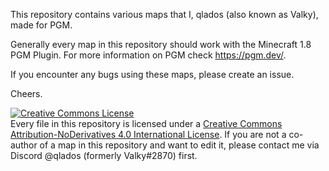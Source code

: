 This repository contains various maps that I, qlados (also known as Valky), made for PGM.

Generally every map in this repository should work with the Minecraft 1.8 PGM Plugin. For more information on PGM check https://pgm.dev/.

If you encounter any bugs using these maps, please create an issue.

Cheers.


<a rel="license" href="http://creativecommons.org/licenses/by-nd/4.0/"><img alt="Creative Commons License" style="border-width:0" src="https://i.creativecommons.org/l/by-nd/4.0/88x31.png" /></a><br />Every file in this repository is licensed under a <a rel="license" href="http://creativecommons.org/licenses/by-nd/4.0/">Creative Commons Attribution-NoDerivatives 4.0 International License</a>. If you are not a co-author of a map in this repository and want to edit it, please contact me via Discord @qlados (formerly Valky#2870) first.
